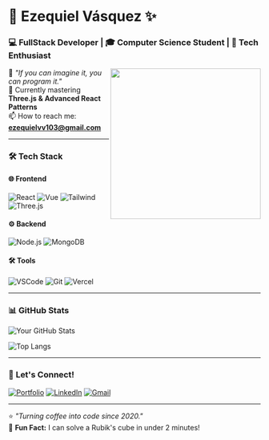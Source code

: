 # 🌟 **Ezequiel Vásquez** ✨

### 💻 **FullStack Developer** | 🎓 **Computer Science Student** | 🚀 **Tech Enthusiast**

<img align="right" src="https://media.giphy.com/media/L1R1tvI9svkIWwpVYr/giphy.gif" width="300px">

🔮 *"If you can imagine it, you can program it."*  
🌱 Currently mastering **Three.js & Advanced React Patterns**  
📫 How to reach me: **ezequielvv103@gmail.com**  

---

### 🛠 **Tech Stack**

#### 🌐 **Frontend**
![React](https://img.shields.io/badge/-React-61DAFB?logo=react&logoColor=white&style=flat)
![Vue](https://img.shields.io/badge/-Vue-4FC08D?logo=vue.js&logoColor=white&style=flat)
![Tailwind](https://img.shields.io/badge/-Tailwind-06B6D4?logo=tailwind-css&logoColor=white&style=flat)
![Three.js](https://img.shields.io/badge/-Three.js-000000?logo=three.js&logoColor=white&style=flat)

#### ⚙️ **Backend**
![Node.js](https://img.shields.io/badge/-Node.js-339933?logo=node.js&logoColor=white&style=flat)
![MongoDB](https://img.shields.io/badge/-MongoDB-47A248?logo=mongodb&logoColor=white&style=flat)

#### 🛠 **Tools**
![VSCode](https://img.shields.io/badge/-VSCode-007ACC?logo=visual-studio-code&logoColor=white&style=flat)
![Git](https://img.shields.io/badge/-Git-F05032?logo=git&logoColor=white&style=flat)
![Vercel](https://img.shields.io/badge/-Vercel-000000?logo=vercel&logoColor=white&style=flat)

---

### 📊 **GitHub Stats**

![Your GitHub Stats](https://github-readme-stats.vercel.app/api?username=Radex13&show_icons=true&theme=radical&hide_border=true)

![Top Langs](https://github-readme-stats.vercel.app/api/top-langs/?username=Radex13&layout=compact&theme=radical&hide_border=true)

---

### 🌈 **Let's Connect!**

[![Portfolio](https://img.shields.io/badge/🌐_Portfolio-FF7139?style=for-the-badge&logo=vercel&logoColor=white)](https://portfolioev.vercel.app)
[![LinkedIn](https://img.shields.io/badge/💼_LinkedIn-0A66C2?style=for-the-badge&logo=linkedin&logoColor=white)](https://www.linkedin.com/in/ezikiel103/)
[![Gmail](https://img.shields.io/badge/📧_Gmail-EA4335?style=for-the-badge&logo=gmail&logoColor=white)](mailto:ezequielvv103@gmail.com)

---

⭐ *"Turning coffee into code since 2020."*  
🎯 **Fun Fact:** I can solve a Rubik's cube in under 2 minutes!
